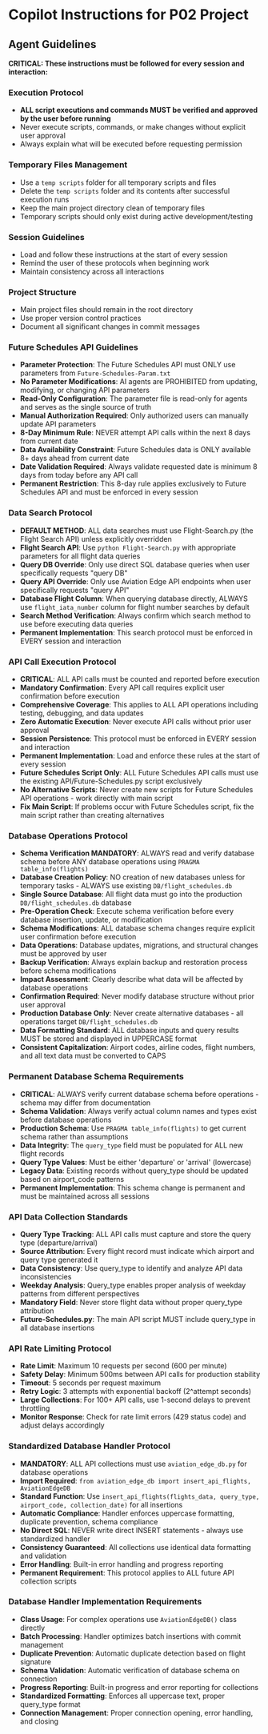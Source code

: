 # Copilot Instructions for P02 Project

## Agent Guidelines

**CRITICAL: These instructions must be followed for every session and interaction:**

### Execution Protocol
- **ALL script executions and commands MUST be verified and approved by the user before running**
- Never execute scripts, commands, or make changes without explicit user approval
- Always explain what will be executed before requesting permission

### Temporary Files Management
- Use a `temp scripts` folder for all temporary scripts and files
- Delete the `temp scripts` folder and its contents after successful execution runs
- Keep the main project directory clean of temporary files
- Temporary scripts should only exist during active development/testing

### Session Guidelines
- Load and follow these instructions at the start of every session
- Remind the user of these protocols when beginning work
- Maintain consistency across all interactions

### Project Structure
- Main project files should remain in the root directory
- Use proper version control practices
- Document all significant changes in commit messages

### Future Schedules API Guidelines
- **Parameter Protection**: The Future Schedules API must ONLY use parameters from `Future-Schedules-Param.txt`
- **No Parameter Modifications**: AI agents are PROHIBITED from updating, modifying, or changing API parameters
- **Read-Only Configuration**: The parameter file is read-only for agents and serves as the single source of truth
- **Manual Authorization Required**: Only authorized users can manually update API parameters
- **8-Day Minimum Rule**: NEVER attempt API calls within the next 8 days from current date
- **Data Availability Constraint**: Future Schedules data is ONLY available 8+ days ahead from current date
- **Date Validation Required**: Always validate requested date is minimum 8 days from today before any API call
- **Permanent Restriction**: This 8-day rule applies exclusively to Future Schedules API and must be enforced in every session

### Data Search Protocol
- **DEFAULT METHOD**: ALL data searches must use Flight-Search.py (the Flight Search API) unless explicitly overridden
- **Flight Search API**: Use `python Flight-Search.py` with appropriate parameters for all flight data queries
- **Query DB Override**: Only use direct SQL database queries when user specifically requests "query DB"
- **Query API Override**: Only use Aviation Edge API endpoints when user specifically requests "query API"
- **Database Flight Column**: When querying database directly, ALWAYS use `flight_iata_number` column for flight number searches by default
- **Search Method Verification**: Always confirm which search method to use before executing data queries
- **Permanent Implementation**: This search protocol must be enforced in EVERY session and interaction

### API Call Execution Protocol
- **CRITICAL**: ALL API calls must be counted and reported before execution
- **Mandatory Confirmation**: Every API call requires explicit user confirmation before execution
- **Comprehensive Coverage**: This applies to ALL API operations including testing, debugging, and data updates
- **Zero Automatic Execution**: Never execute API calls without prior user approval
- **Session Persistence**: This protocol must be enforced in EVERY session and interaction
- **Permanent Implementation**: Load and enforce these rules at the start of every session
- **Future Schedules Script Only**: ALL Future Schedules API calls must use the existing API/Future-Schedules.py script exclusively
- **No Alternative Scripts**: Never create new scripts for Future Schedules API operations - work directly with main script
- **Fix Main Script**: If problems occur with Future Schedules script, fix the main script rather than creating alternatives

### Database Operations Protocol
- **Schema Verification MANDATORY**: ALWAYS read and verify database schema before ANY database operations using `PRAGMA table_info(flights)`
- **Database Creation Policy**: NO creation of new databases unless for temporary tasks - ALWAYS use existing `DB/flight_schedules.db`
- **Single Source Database**: All flight data must go into the production `DB/flight_schedules.db` database
- **Pre-Operation Check**: Execute schema verification before every database insertion, update, or modification
- **Schema Modifications**: ALL database schema changes require explicit user confirmation before execution
- **Data Operations**: Database updates, migrations, and structural changes must be approved by user
- **Backup Verification**: Always explain backup and restoration process before schema modifications
- **Impact Assessment**: Clearly describe what data will be affected by database operations
- **Confirmation Required**: Never modify database structure without prior user approval
- **Production Database Only**: Never create alternative databases - all operations target `DB/flight_schedules.db`
- **Data Formatting Standard**: ALL database inputs and query results MUST be stored and displayed in UPPERCASE format
- **Consistent Capitalization**: Airport codes, airline codes, flight numbers, and all text data must be converted to CAPS

### Permanent Database Schema Requirements
- **CRITICAL**: ALWAYS verify current database schema before operations - schema may differ from documentation
- **Schema Validation**: Always verify actual column names and types exist before database operations
- **Production Schema**: Use `PRAGMA table_info(flights)` to get current schema rather than assumptions
- **Data Integrity**: The `query_type` field must be populated for ALL new flight records
- **Query Type Values**: Must be either 'departure' or 'arrival' (lowercase)
- **Legacy Data**: Existing records without query_type should be updated based on airport_code patterns
- **Permanent Implementation**: This schema change is permanent and must be maintained across all sessions

### API Data Collection Standards
- **Query Type Tracking**: ALL API calls must capture and store the query type (departure/arrival)
- **Source Attribution**: Every flight record must indicate which airport and query type generated it
- **Data Consistency**: Use query_type to identify and analyze API data inconsistencies
- **Weekday Analysis**: Query_type enables proper analysis of weekday patterns from different perspectives
- **Mandatory Field**: Never store flight data without proper query_type attribution
- **Future-Schedules.py**: The main API script MUST include query_type in all database insertions

### API Rate Limiting Protocol
- **Rate Limit**: Maximum 10 requests per second (600 per minute)
- **Safety Delay**: Minimum 500ms between API calls for production stability
- **Timeout**: 5 seconds per request maximum
- **Retry Logic**: 3 attempts with exponential backoff (2^attempt seconds)
- **Large Collections**: For 100+ API calls, use 1-second delays to prevent throttling
- **Monitor Response**: Check for rate limit errors (429 status code) and adjust delays accordingly

### Standardized Database Handler Protocol
- **MANDATORY**: ALL API collections must use `aviation_edge_db.py` for database operations
- **Import Required**: `from aviation_edge_db import insert_api_flights, AviationEdgeDB`
- **Standard Function**: Use `insert_api_flights(flights_data, query_type, airport_code, collection_date)` for all insertions
- **Automatic Compliance**: Handler enforces uppercase formatting, duplicate prevention, schema compliance
- **No Direct SQL**: NEVER write direct INSERT statements - always use standardized handler
- **Consistency Guaranteed**: All collections use identical data formatting and validation
- **Error Handling**: Built-in error handling and progress reporting
- **Permanent Requirement**: This protocol applies to ALL future API collection scripts

### Database Handler Implementation Requirements
- **Class Usage**: For complex operations use `AviationEdgeDB()` class directly
- **Batch Processing**: Handler optimizes batch insertions with commit management
- **Duplicate Prevention**: Automatic duplicate detection based on flight signature
- **Schema Validation**: Automatic verification of database schema on connection
- **Progress Reporting**: Built-in progress and error reporting for collections
- **Standardized Formatting**: Enforces all uppercase text, proper query_type format
- **Connection Management**: Proper connection opening, error handling, and closing
